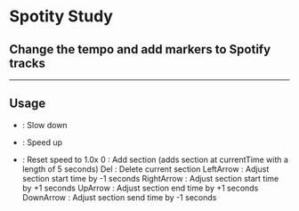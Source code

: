 # Spotity Study
Change the tempo and add markers to Spotify tracks
---

---
## Usage

- : Slow down 
+ : Speed up
* : Reset speed to 1.0x
0 : Add section (adds section at currentTime with a length of 5 seconds)
Del : Delete current section
LeftArrow : Adjust section start time by -1 seconds
RightArrow : Adjust section start time by +1 seconds
UpArrow : Adjust section end time by +1 seconds
DownArrow : Adjust section send time by -1 seconds



